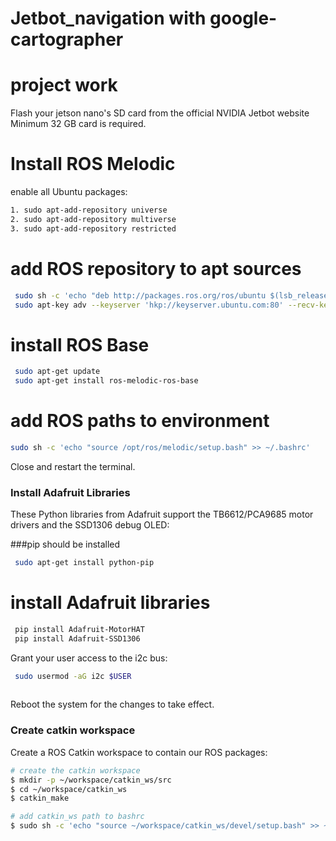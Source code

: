 # Jetbot_navigation with google-cartographer

# project work

 Flash your jetson nano's SD card from the official NVIDIA Jetbot website
 Minimum 32 GB card is required.




# Install ROS Melodic

 enable all Ubuntu packages:
 ```bash
1. sudo apt-add-repository universe
2. sudo apt-add-repository multiverse
3. sudo apt-add-repository restricted
```
# add ROS repository to apt sources

```bash
 sudo sh -c 'echo "deb http://packages.ros.org/ros/ubuntu $(lsb_release -sc) main" > /etc/apt/sources.list.d/ros-latest.list'
 sudo apt-key adv --keyserver 'hkp://keyserver.ubuntu.com:80' --recv-key C1CF6E31E6BADE8868B172B4F42ED6FBAB17C654
```
# install ROS Base
```bash
 sudo apt-get update
 sudo apt-get install ros-melodic-ros-base
```
# add ROS paths to environment

```bash
sudo sh -c 'echo "source /opt/ros/melodic/setup.bash" >> ~/.bashrc'
```
Close and restart the terminal.


### Install Adafruit Libraries

These Python libraries from Adafruit support the TB6612/PCA9685 motor drivers and the SSD1306 debug OLED:

###pip should be installed
```bash
 sudo apt-get install python-pip
```
# install Adafruit libraries
```bash
 pip install Adafruit-MotorHAT
 pip install Adafruit-SSD1306
```

Grant your user access to the i2c bus:

```bash
 sudo usermod -aG i2c $USER
   
```
Reboot the system for the changes to take effect.

### Create catkin workspace

Create a ROS Catkin workspace to contain our ROS packages:

```bash
# create the catkin workspace
$ mkdir -p ~/workspace/catkin_ws/src
$ cd ~/workspace/catkin_ws
$ catkin_make

# add catkin_ws path to bashrc
$ sudo sh -c 'echo "source ~/workspace/catkin_ws/devel/setup.bash" >> ~/.bashrc'

```
